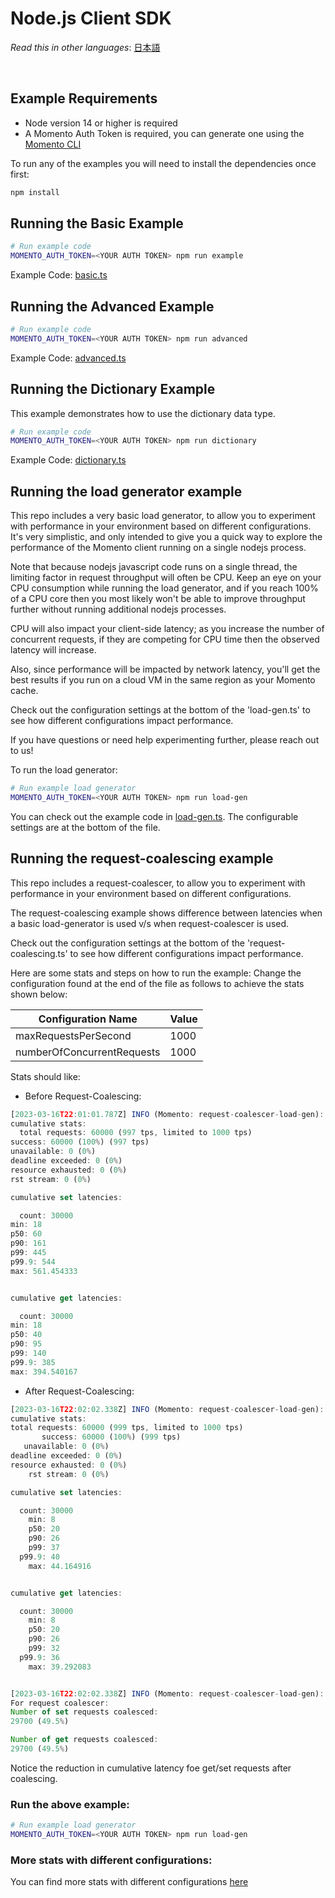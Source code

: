 # Node.js Client SDK

_Read this in other languages_: [日本語](README.ja.md)

<br>

## Example Requirements

- Node version 14 or higher is required
- A Momento Auth Token is required, you can generate one using the [Momento CLI](https://github.com/momentohq/momento-cli)

To run any of the examples you will need to install the dependencies once first:

```bash
npm install
```

## Running the Basic Example

```bash
# Run example code
MOMENTO_AUTH_TOKEN=<YOUR AUTH TOKEN> npm run example
```

Example Code: [basic.ts](basic.ts)

## Running the Advanced Example

```bash
# Run example code
MOMENTO_AUTH_TOKEN=<YOUR AUTH TOKEN> npm run advanced
```

Example Code: [advanced.ts](advanced.ts)

## Running the Dictionary Example

This example demonstrates how to use the dictionary data type.

```bash
# Run example code
MOMENTO_AUTH_TOKEN=<YOUR AUTH TOKEN> npm run dictionary
```

Example Code: [dictionary.ts](dictionary.ts)

## Running the load generator example

This repo includes a very basic load generator, to allow you to experiment with
performance in your environment based on different configurations. It's very
simplistic, and only intended to give you a quick way to explore the performance
of the Momento client running on a single nodejs process.

Note that because nodejs javascript code runs on a single thread, the limiting
factor in request throughput will often be CPU. Keep an eye on your CPU
consumption while running the load generator, and if you reach 100%
of a CPU core then you most likely won't be able to improve throughput further
without running additional nodejs processes.

CPU will also impact your client-side latency; as you increase the number of
concurrent requests, if they are competing for CPU time then the observed
latency will increase.

Also, since performance will be impacted by network latency, you'll get the best
results if you run on a cloud VM in the same region as your Momento cache.

Check out the configuration settings at the bottom of the 'load-gen.ts' to
see how different configurations impact performance.

If you have questions or need help experimenting further, please reach out to us!

To run the load generator:

```bash
# Run example load generator
MOMENTO_AUTH_TOKEN=<YOUR AUTH TOKEN> npm run load-gen
```

You can check out the example code in [load-gen.ts](load-gen.ts). The configurable
settings are at the bottom of the file.

## Running the request-coalescing example

This repo includes a request-coalescer, to allow you to experiment
with performance in your environment based on different configurations.

The request-coalescing example shows difference between latencies when
a basic load-generator is used v/s when request-coalescer is used.

Check out the configuration settings at the bottom of the 'request-coalescing.ts' to
see how different configurations impact performance.

Here are some stats and steps on how to run the example:
Change the configuration found at the end of the file as follows to achieve the stats shown below:

| Configuration Name         | Value |
|----------------------------|-------|
| maxRequestsPerSecond       | 1000  |
| numberOfConcurrentRequests | 1000  |

Stats should like:
- Before Request-Coalescing:

```javascript
[2023-03-16T22:01:01.787Z] INFO (Momento: request-coalescer-load-gen):
cumulative stats:
  total requests: 60000 (997 tps, limited to 1000 tps)
success: 60000 (100%) (997 tps)
unavailable: 0 (0%)
deadline exceeded: 0 (0%)
resource exhausted: 0 (0%)
rst stream: 0 (0%)

cumulative set latencies:

  count: 30000
min: 18
p50: 60
p90: 161
p99: 445
p99.9: 544
max: 561.454333


cumulative get latencies:

  count: 30000
min: 18
p50: 40
p90: 95
p99: 140
p99.9: 385
max: 394.540167
```

- After Request-Coalescing:

```javascript
[2023-03-16T22:02:02.338Z] INFO (Momento: request-coalescer-load-gen):
cumulative stats:
total requests: 60000 (999 tps, limited to 1000 tps)
       success: 60000 (100%) (999 tps)
   unavailable: 0 (0%)
deadline exceeded: 0 (0%)
resource exhausted: 0 (0%)
    rst stream: 0 (0%)

cumulative set latencies:

  count: 30000
    min: 8
    p50: 20
    p90: 26
    p99: 37
  p99.9: 40
    max: 44.164916


cumulative get latencies:

  count: 30000
    min: 8
    p50: 20
    p90: 26
    p99: 32
  p99.9: 36
    max: 39.292083


[2023-03-16T22:02:02.338Z] INFO (Momento: request-coalescer-load-gen):
For request coalescer:
Number of set requests coalesced:
29700 (49.5%)

Number of get requests coalesced:
29700 (49.5%)
```
Notice the reduction in cumulative latency foe get/set requests after coalescing.

### Run the above example:
```bash
# Run example load generator
MOMENTO_AUTH_TOKEN=<YOUR AUTH TOKEN> npm run load-gen
```

### More stats with different configurations:
You can find more stats with different configurations
[here](https://momentohq.notion.site/Request-Coalescing-Stats-7c4efeeab9d448538647712e3d7e1dff)
